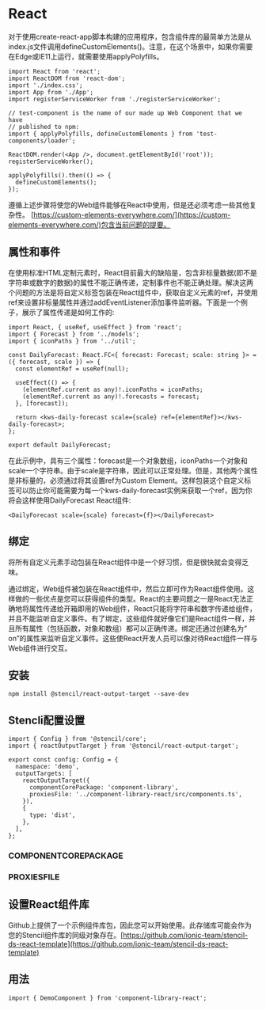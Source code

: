 <!--
 * @Date: 2021-01-21 16:25:44
 * @LastEditors: dongfb
 * @LastEditTime: 2021-01-21 17:27:22
-->

# React

对于使用create-react-app脚本构建的应用程序，包含组件库的最简单方法是从index.js文件调用defineCustomElements()。注意，在这个场景中，如果你需要在Edge或IE11上运行，就需要使用applyPolyfills。

```
import React from 'react';
import ReactDOM from 'react-dom';
import './index.css';
import App from './App';
import registerServiceWorker from './registerServiceWorker';

// test-component is the name of our made up Web Component that we have
// published to npm:
import { applyPolyfills, defineCustomElements } from 'test-components/loader';

ReactDOM.render(<App />, document.getElementById('root'));
registerServiceWorker();

applyPolyfills().then(() => {
  defineCustomElements();
});
```

遵循上述步骤将使您的Web组件能够在React中使用，但是还必须考虑一些其他复杂性。 [https://custom-elements-everywhere.com/](https://custom-elements-everywhere.com/)包含当前问题的提要。

## 属性和事件

在使用标准HTML定制元素时，React目前最大的缺陷是，包含非标量数据(即不是字符串或数字的数据)的属性不能正确传递，定制事件也不能正确处理。解决这两个问题的方法是将自定义标签包装在React组件中，获取自定义元素的ref，并使用ref来设置非标量属性并通过addEventListener添加事件监听器。下面是一个例子，展示了属性传递是如何工作的:

```
import React, { useRef, useEffect } from 'react';
import { Forecast } from '../models';
import { iconPaths } from '../util';

const DailyForecast: React.FC<{ forecast: Forecast; scale: string }> = ({ forecast, scale }) => {
  const elementRef = useRef(null);

  useEffect(() => {
    (elementRef.current as any)!.iconPaths = iconPaths;
    (elementRef.current as any)!.forecasts = forecast;
  }, [forecast]);

  return <kws-daily-forecast scale={scale} ref={elementRef}></kws-daily-forecast>;
};

export default DailyForecast;
```

在此示例中，具有三个属性：forecast是一个对象数组，iconPaths一个对象和scale一个字符串。由于scale是字符串，因此可以正常处理。但是，其他两个属性是非标量的，必须通过将其设置ref为Custom Element。这样包装这个自定义标签可以防止你可能需要为每一个kws-daily-forecast实例来获取一个ref，因为你将会这样使用DailyForecast React组件:

```
<DailyForecast scale={scale} forecast={f}></DailyForecast>
```

## 绑定

将所有自定义元素手动包装在React组件中是一个好习惯，但是很快就会变得乏味。

通过绑定，Web组件被包装在React组件中，然后立即可作为React组件使用。这样做的一些优点是您可以获得组件的类型。React的主要问题之一是React无法正确地将属性传递给开箱即用的Web组件，React只能将字符串和数字传递给组件，并且不能监听自定义事件。有了绑定，这些组件就好像它们是React组件一样，并且所有属性（包括函数，对象和数组）都可以正确传递。绑定还通过创建名为“ on”的属性来监听自定义事件。这些使React开发人员可以像对待React组件一样与Web组件进行交互。

## 安装

```
npm install @stencil/react-output-target --save-dev
```

## Stencli配置设置

```
import { Config } from '@stencil/core';
import { reactOutputTarget } from '@stencil/react-output-target';

export const config: Config = {
  namespace: 'demo',
  outputTargets: [
    reactOutputTarget({
      componentCorePackage: 'component-library',
      proxiesFile: '../component-library-react/src/components.ts',
    }),
    {
      type: 'dist',
    },
  ],
};
```

### COMPONENTCOREPACKAGE

### PROXIESFILE



## 设置React组件库

Github上提供了一个示例组件库包，因此您可以开始使用。此存储库可能会作为您的Stencil组件库的同级对象存在。[https://github.com/ionic-team/stencil-ds-react-template](https://github.com/ionic-team/stencil-ds-react-template)

## 用法

```
import { DemoComponent } from 'component-library-react';
```